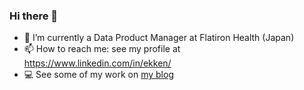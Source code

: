 ### Hi there 👋

<!--
**ong-ekken/ong-ekken** is a ✨ _special_ ✨ repository because its `README.md` (this file) appears on your GitHub profile.

Here are some ideas to get you started:
- 🔭 I’m currently working on ...
- 👯 I’m looking to collaborate on ...
- 🤔 I’m looking for help with ...
- 💬 Ask me about ...
- ⚡ Fun fact: 
...-->

- 🌱 I’m currently a Data Product Manager at Flatiron Health (Japan)
- 📫 How to reach me: see my profile at https://www.linkedin.com/in/ekken/ 
- 💻 See some of my work on [my blog](https://ong-ekken.github.io/)
